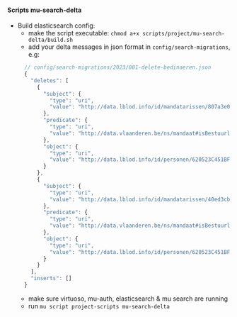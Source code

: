 #### Scripts mu-search-delta
- Build elasticsearch config:
  * make the script executable: `chmod a+x scripts/project/mu-search-delta/build.sh`
  * add your delta messages in json format in `config/search-migrations`, e.g:
  ```js
    // config/search-migrations/2023/001-delete-bedinaeren.json
    {
      "deletes": [
        {
          "subject": {
            "type": "uri",
            "value": "http://data.lblod.info/id/mandatarissen/807a3e07c95fe40962d64695069af946"
          },
          "predicate": {
            "type": "uri",
            "value": "http://data.vlaanderen.be/ns/mandaat#isBestuurlijkeAliasVan"
          },
          "object": {
            "type": "uri",
            "value": "http://data.lblod.info/id/personen/620523C451BFC225E4ECFA97"
          }
        },
        {
          "subject": {
            "type": "uri",
            "value": "http://data.lblod.info/id/mandatarissen/40ed3cb19f9fa33e47b39016780dce1d"
          },
          "predicate": {
            "type": "uri",
            "value": "http://data.vlaanderen.be/ns/mandaat#isBestuurlijkeAliasVan"
          },
          "object": {
            "type": "uri",
            "value": "http://data.lblod.info/id/personen/620523C451BFC225E4ECFA97"
          }
        }
      ],
      "inserts": []
    }
  ```
  * make sure virtuoso, mu-auth, elasticsearch & mu search are running
  * run `mu script project-scripts mu-search-delta`
